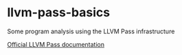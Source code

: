 # llvm-pass-basics
Some program analysis using the LLVM Pass infrastructure 

[Official LLVM Pass documentation](http://llvm.org/docs/WritingAnLLVMPass.html)
